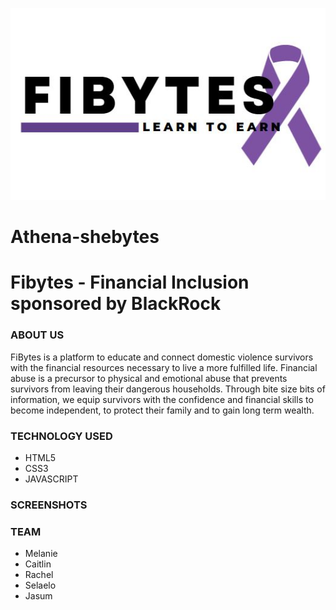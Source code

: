 ![logo](images/logo.jpg)

# Athena-shebytes 

# Fibytes - Financial Inclusion sponsored by BlackRock

### ABOUT US

FiBytes is a platform to educate and connect domestic violence survivors with the financial resources necessary to live a more fulfilled life. Financial abuse is a precursor to physical and emotional abuse that prevents survivors from leaving their dangerous households. Through bite size bits of information, we equip survivors with the confidence and financial skills to become independent, to protect their family and to gain long term wealth.

### TECHNOLOGY USED

- HTML5
- CSS3
- JAVASCRIPT

### SCREENSHOTS

### TEAM

- Melanie
- Caitlin
- Rachel 
- Selaelo
- Jasum
